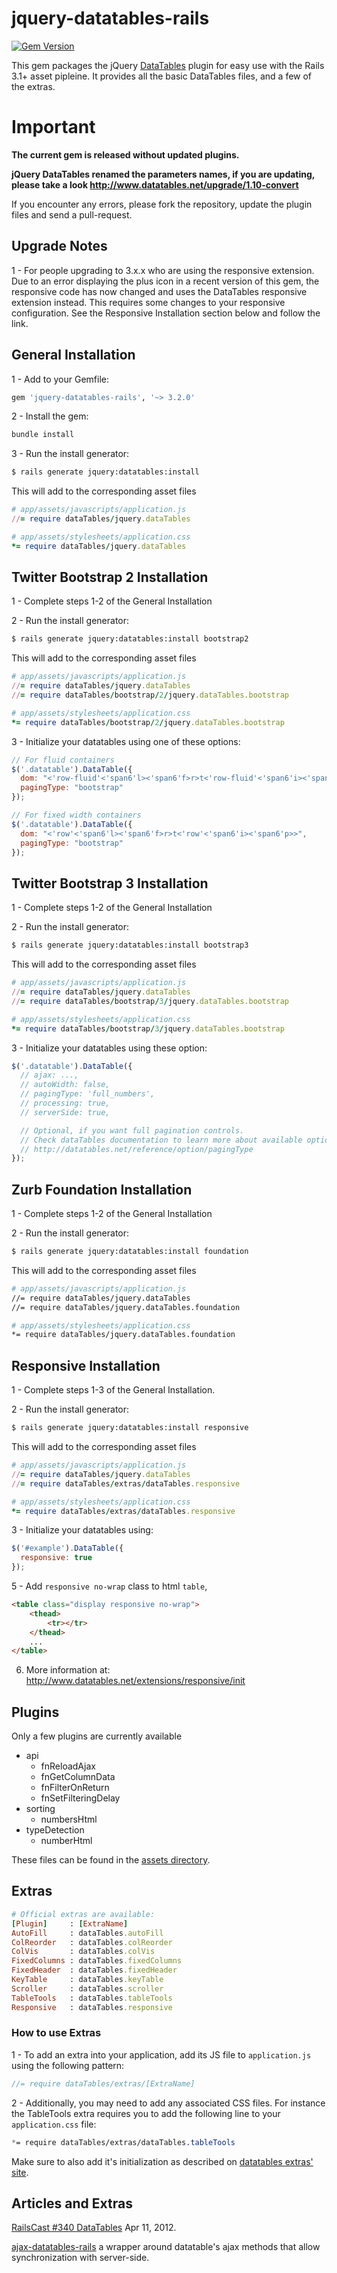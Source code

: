 
# jquery-datatables-rails
[![Gem Version](https://badge.fury.io/rb/jquery-datatables-rails.svg)](http://badge.fury.io/rb/jquery-datatables-rails)

This gem packages the jQuery [DataTables](http://datatables.net/) plugin for easy use with the Rails 3.1+ asset pipleine.
It provides all the basic DataTables files, and a few of the extras.

# Important

**The current gem is released without updated plugins.**

**jQuery DataTables renamed the parameters names, if you are updating, please take a look http://www.datatables.net/upgrade/1.10-convert**

If you encounter any errors, please fork the repository, update the plugin files and send a pull-request.

## Upgrade Notes

1 - For people upgrading to 3.x.x who are using the responsive extension.
Due to an error displaying the plus icon in a recent version of this gem, the responsive code has now changed and uses the DataTables responsive extension instead. This requires some changes to your responsive configuration. See the Responsive Installation section below and follow the link.

## General Installation

1 - Add to your Gemfile:

```ruby
gem 'jquery-datatables-rails', '~> 3.2.0'
```

2 - Install the gem:

```bash
bundle install
```

3 - Run the install generator:

```bash
$ rails generate jquery:datatables:install
```

This will add to the corresponding asset files
```ruby
# app/assets/javascripts/application.js
//= require dataTables/jquery.dataTables
```

```ruby
# app/assets/stylesheets/application.css
*= require dataTables/jquery.dataTables
```


## Twitter Bootstrap 2 Installation

1 - Complete steps 1-2 of the General Installation

2 - Run the install generator:

```bash
$ rails generate jquery:datatables:install bootstrap2
```

This will add to the corresponding asset files

```ruby
# app/assets/javascripts/application.js
//= require dataTables/jquery.dataTables
//= require dataTables/bootstrap/2/jquery.dataTables.bootstrap

# app/assets/stylesheets/application.css
*= require dataTables/bootstrap/2/jquery.dataTables.bootstrap
```

3 - Initialize your datatables using one of these options:

```javascript
// For fluid containers
$('.datatable').DataTable({
  dom: "<'row-fluid'<'span6'l><'span6'f>r>t<'row-fluid'<'span6'i><'span6'p>>",
  pagingType: "bootstrap"
});

// For fixed width containers
$('.datatable').DataTable({
  dom: "<'row'<'span6'l><'span6'f>r>t<'row'<'span6'i><'span6'p>>",
  pagingType: "bootstrap"
});
```


## Twitter Bootstrap 3 Installation

1 - Complete steps 1-2 of the General Installation

2 - Run the install generator:
```bash
$ rails generate jquery:datatables:install bootstrap3
```

This will add to the corresponding asset files

```ruby
# app/assets/javascripts/application.js
//= require dataTables/jquery.dataTables
//= require dataTables/bootstrap/3/jquery.dataTables.bootstrap

# app/assets/stylesheets/application.css
*= require dataTables/bootstrap/3/jquery.dataTables.bootstrap
```

3 - Initialize your datatables using these option:

```javascript
$('.datatable').DataTable({
  // ajax: ...,
  // autoWidth: false,
  // pagingType: 'full_numbers',
  // processing: true,
  // serverSide: true,

  // Optional, if you want full pagination controls.
  // Check dataTables documentation to learn more about available options.
  // http://datatables.net/reference/option/pagingType
});
```

## Zurb Foundation Installation

1 - Complete steps 1-2 of the General Installation

2 - Run the install generator:
```bash
$ rails generate jquery:datatables:install foundation
```

This will add to the corresponding asset files

```bash
# app/assets/javascripts/application.js
//= require dataTables/jquery.dataTables
//= require dataTables/jquery.dataTables.foundation

# app/assets/stylesheets/application.css
*= require dataTables/jquery.dataTables.foundation
```

## Responsive Installation

1 - Complete steps 1-3 of the General Installation.

2 -  Run the install generator:
```bash
$ rails generate jquery:datatables:install responsive
```

This will add to the corresponding asset files
```ruby
# app/assets/javascripts/application.js
//= require dataTables/jquery.dataTables
//= require dataTables/extras/dataTables.responsive

# app/assets/stylesheets/application.css
*= require dataTables/extras/dataTables.responsive
```

3 - Initialize your datatables using:

```javascript
$('#example').DataTable({
  responsive: true
});
```

5 - Add `responsive no-wrap` class to html `table`,

````html
<table class="display responsive no-wrap">
    <thead>
        <tr></tr>
    </thead>
    ...
</table>
````

6. More information at: http://www.datatables.net/extensions/responsive/init


## Plugins

Only a few plugins are currently available

* api
    * fnReloadAjax
    * fnGetColumnData
    * fnFilterOnReturn
    * fnSetFilteringDelay
* sorting
    * numbersHtml
* typeDetection
    * numberHtml

These files can be found in the [assets directory][assets].

## Extras

````ruby
# Official extras are available:
[Plugin]     : [ExtraName]
AutoFill     : dataTables.autoFill
ColReorder   : dataTables.colReorder
ColVis       : dataTables.colVis
FixedColumns : dataTables.fixedColumns
FixedHeader  : dataTables.fixedHeader
KeyTable     : dataTables.keyTable
Scroller     : dataTables.scroller
TableTools   : dataTables.tableTools
Responsive   : dataTables.responsive
````

### How to use Extras
1 - To add an extra into your application, add its JS file to `application.js` using the following pattern:

```javascript
//= require dataTables/extras/[ExtraName]
```

2 - Additionally, you may need to add any associated CSS files. For instance the TableTools extra requires
you to add the following line to your `application.css` file:

```css
*= require dataTables/extras/dataTables.tableTools
```

Make sure to also add it's initialization as described on [datatables extras' site][datatables_extras].

## Articles and Extras

[RailsCast #340 DataTables] Apr 11, 2012.

[ajax-datatables-rails] a wrapper around datatable's ajax methods that allow synchronization with server-side.

[assets]: app/assets/javascripts/dataTables
[datatables_extras]: http://datatables.net/extras/
[datatables-responsive]: https://github.com/Comanche/datatables-responsive
[RailsCast #340 DataTables]: http://railscasts.com/episodes/340-datatables
[ajax-datatables-rails]: https://github.com/antillas21/ajax-datatables-rails
